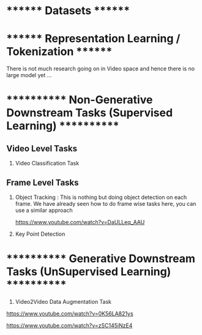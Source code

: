 # ****** Datasets ******




# ****** Representation Learning / Tokenization ******
There is not much research going on in Video space and hence there is no large model yet ...





# **********  Non-Generative Downstream Tasks (Supervised Learning)  **********

## Video Level Tasks
1. Video Classification Task

## Frame Level Tasks
1. Object Tracking : This is nothing but doing object detection on each frame. We have already seen how to do frame wise tasks here, you can use a similar approach

   https://www.youtube.com/watch?v=DaULLeq_AAU
   
3. Key Point Detection






# **********  Generative Downstream Tasks (UnSupervised Learning)  **********

1. Video2Video Data Augmentation Task
   
https://www.youtube.com/watch?v=0K56LA821ys

https://www.youtube.com/watch?v=zSC145iNzE4
